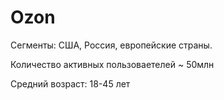 # Ozon
Сегменты: США, Россия, европейские страны.

Количество активных пользоваетелей ~ 50млн

Средний возраст: 18-45 лет
